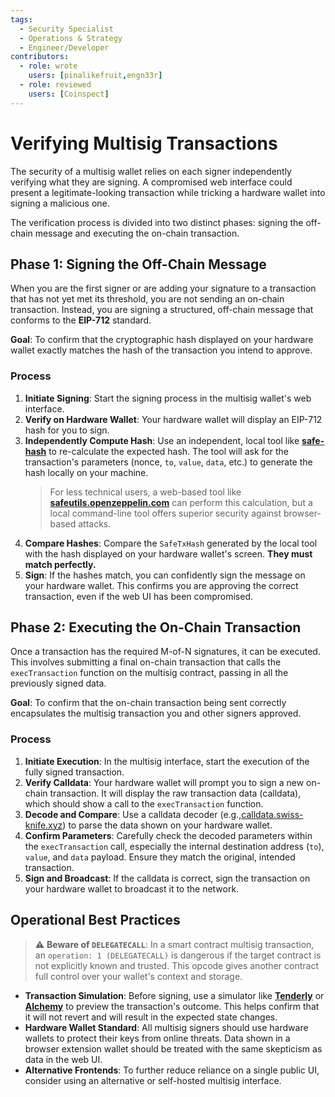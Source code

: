 ```yaml
---
tags:
  - Security Specialist
  - Operations & Strategy
  - Engineer/Developer
contributors:
  - role: wrote
    users: [pinalikefruit,engn33r]
  - role: reviewed
    users: [Coinspect] 
---
```


# Verifying Multisig Transactions

The security of a multisig wallet relies on each signer independently verifying what they are signing. A compromised web interface could present a legitimate-looking transaction while tricking a hardware wallet into signing a malicious one.

The verification process is divided into two distinct phases: signing the off-chain message and executing the on-chain transaction.

## Phase 1: Signing the Off-Chain Message

When you are the first signer or are adding your signature to a transaction that has not yet met its threshold, you are not sending an on-chain transaction. Instead, you are signing a structured, off-chain message that conforms to the **EIP-712** standard.

**Goal**: To confirm that the cryptographic hash displayed on your hardware wallet exactly matches the hash of the transaction you intend to approve.

### Process

1.  **Initiate Signing**: Start the signing process in the multisig wallet's web interface.
2.  **Verify on Hardware Wallet**: Your hardware wallet will display an EIP-712 hash for you to sign.
3.  **Independently Compute Hash**: Use an independent, local tool like **[safe-hash](https://github.com/Cyfrin/safe-hash-rs)** to re-calculate the expected hash. The tool will ask for the transaction's parameters (nonce, `to`, `value`, `data`, etc.) to generate the hash locally on your machine.
    > For less technical users, a web-based tool like **[safeutils.openzeppelin.com](https://safeutils.openzeppelin.com/)** can perform this calculation, but a local command-line tool offers superior security against browser-based attacks.
4.  **Compare Hashes**: Compare the `SafeTxHash` generated by the local tool with the hash displayed on your hardware wallet's screen. **They must match perfectly.**
5.  **Sign**: If the hashes match, you can confidently sign the message on your hardware wallet. This confirms you are approving the correct transaction, even if the web UI has been compromised.

## Phase 2: Executing the On-Chain Transaction

Once a transaction has the required M-of-N signatures, it can be executed. This involves submitting a final on-chain transaction that calls the `execTransaction` function on the multisig contract, passing in all the previously signed data.

**Goal**: To confirm that the on-chain transaction being sent correctly encapsulates the multisig transaction you and other signers approved.

### Process

1.  **Initiate Execution**: In the multisig interface, start the execution of the fully signed transaction.
2.  **Verify Calldata**: Your hardware wallet will prompt you to sign a new on-chain transaction. It will display the raw transaction data (calldata), which should show a call to the `execTransaction` function.
3.  **Decode and Compare**: Use a calldata decoder (e.g.,[calldata.swiss-knife.xyz](https://calldata.swiss-knife.xyz/decoder)) to parse the data shown on your hardware wallet.
4.  **Confirm Parameters**: Carefully check the decoded parameters within the `execTransaction` call, especially the internal destination address (`to`), `value`, and `data` payload. Ensure they match the original, intended transaction.
5.  **Sign and Broadcast**: If the calldata is correct, sign the transaction on your hardware wallet to broadcast it to the network.

## Operational Best Practices

> ⚠️ **Beware of `DELEGATECALL`**: In a smart contract multisig transaction, an `operation: 1 (DELEGATECALL)` is dangerous if the target contract is not explicitly known and trusted. This opcode gives another contract full control over your wallet's context and storage.

- **Transaction Simulation**: Before signing, use a simulator like **[Tenderly](https://tenderly.co/)** or **[Alchemy](https://www.alchemy.com/docs/reference/simulation)** to preview the transaction's outcome. This helps confirm that it will not revert and will result in the expected state changes.
- **Hardware Wallet Standard**: All multisig signers should use hardware wallets to protect their keys from online threats. Data shown in a browser extension wallet should be treated with the same skepticism as data in the web UI.
- **Alternative Frontends**: To further reduce reliance on a single public UI, consider using an alternative or self-hosted multisig interface.
